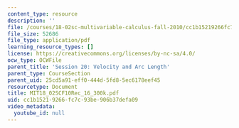 ```yaml
---
content_type: resource
description: ''
file: /courses/18-02sc-multivariable-calculus-fall-2010/cc1b15219266fc7c93be906b37defa09_MIT18_02SCF10Rec_16_300k.pdf
file_size: 52686
file_type: application/pdf
learning_resource_types: []
license: https://creativecommons.org/licenses/by-nc-sa/4.0/
ocw_type: OCWFile
parent_title: 'Session 20: Velocity and Arc Length'
parent_type: CourseSection
parent_uid: 25cd5a91-eff0-444d-5fd8-5ec6178eef45
resourcetype: Document
title: MIT18_02SCF10Rec_16_300k.pdf
uid: cc1b1521-9266-fc7c-93be-906b37defa09
video_metadata:
  youtube_id: null
---
```


